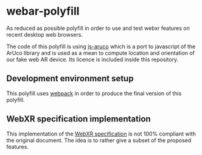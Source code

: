 # webar-polyfill
As reduced as possible polyfill in order to use and test webxr features on 
recent desktop web browsers.

The code of this polyfill is using 
[js-aruco](https://github.com/jcmellado/js-aruco) which is a port to javascript 
of the ArUco library and is used as a mean to compute location and orientation
of our fake web AR device. Its licence is included inside this repository.

## Development environment setup

This polyfill uses [webpack](https://webpack.js.org/) in order to produce
the final version of this polyfill.

## WebXR specification implementation

This implementation of the [WebXR specification](https://www.w3.org/TR/webxr/)
is not 100% compliant with the original document. The idea is to rather give a 
subset of the proposed features.


